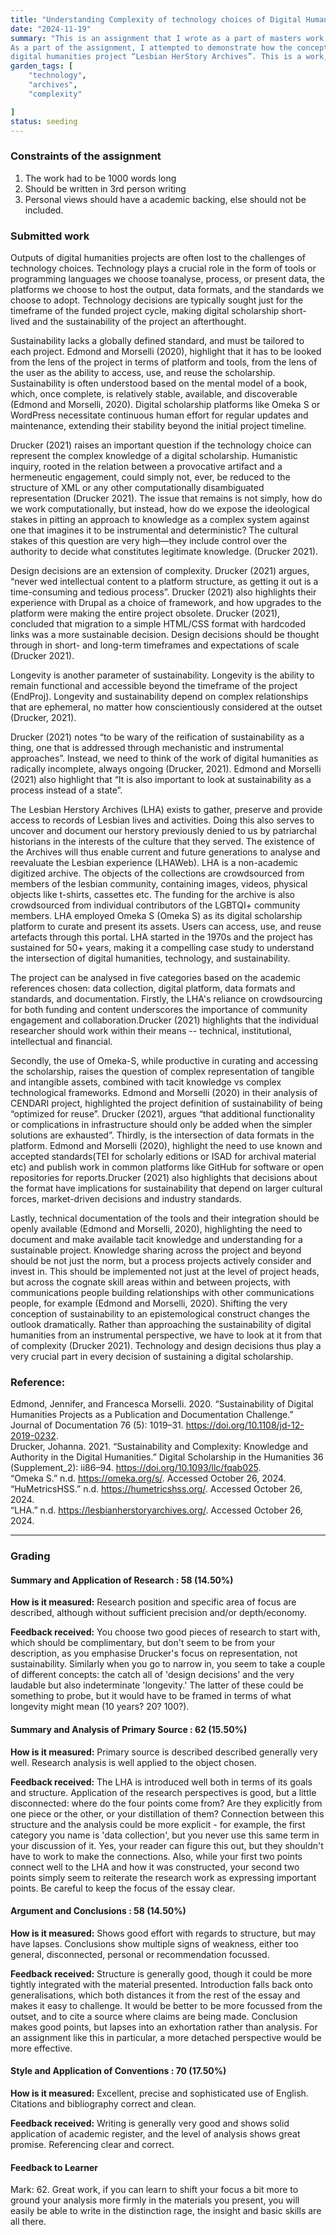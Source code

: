 ```yaml
---
title: "Understanding Complexity of technology choices of Digital Humanities Projects"
date: "2024-11-19"
summary: "This is an assignment that I wrote as a part of masters work with a 1000 word limitation.
As a part of the assignment, I attempted to demonstrate how the concept of sustainability as applied to technology choices of digital archives can help us understand the choices made in the
digital humanities project “Lesbian HerStory Archives”. This is a work, I intend to continue focussing on. "
garden_tags: [
    "technology",
    "archives",
    "complexity"

]
status: seeding
---
```


### Constraints of the assignment
1. The work had to be 1000 words long
2. Should be written in 3rd person writing
3. Personal views should have a academic backing, else should not be included.

### Submitted work

Outputs of digital humanities projects are often lost to the challenges of technology choices.
Technology plays a crucial role in the form of tools or programming languages we choose toanalyse, process, or present data, the platforms we choose to host the output, data formats,
and the standards we choose to adopt. Technology decisions are typically sought just for the
timeframe of the funded project cycle, making digital scholarship short-lived and the
sustainability of the project an afterthought.


Sustainability lacks a globally defined standard, and must be tailored to each project.
Edmond and Morselli (2020), highlight that it has to be looked from the lens of the project in
terms of platform and tools, from the lens of the user as the ability to access, use, and reuse
the scholarship. Sustainability is often understood based on the mental model of a book,
which, once complete, is relatively stable, available, and discoverable (Edmond and Morselli,
2020). Digital scholarship platforms like Omeka S or WordPress necessitate continuous
human effort for regular updates and maintenance, extending their stability beyond the
initial project timeline.


Drucker (2021) raises an important question if the technology choice can represent the
complex knowledge of a digital scholarship. Humanistic inquiry, rooted in the relation
between a provocative artifact and a hermeneutic engagement, could simply not, ever, be
reduced to the structure of XML or any other computationally disambiguated representation
(Drucker 2021). The issue that remains is not simply, how do we work computationally, but
instead, how do we expose the ideological stakes in pitting an approach to knowledge as a
complex system against one that imagines it to be instrumental and deterministic? The
cultural stakes of this question are very high—they include control over the authority to
decide what constitutes legitimate knowledge. (Drucker 2021).


Design decisions are an extension of complexity. Drucker (2021) argues, “never wed
intellectual content to a platform structure, as getting it out is a time-consuming and tedious
process”. Drucker (2021) also highlights their experience with Drupal as a choice of
framework, and how upgrades to the platform were making the entire project obsolete.
Drucker (2021), concluded that migration to a simple HTML/CSS format with hardcoded links
was a more sustainable decision. Design decisions should be thought through in short- and
long-term timeframes and expectations of scale (Drucker 2021).


Longevity is another parameter of sustainability. Longevity is the ability to remain functional
and accessible beyond the timeframe of the project (EndProj). Longevity and sustainability
depend on complex relationships that are ephemeral, no matter how conscientiously
considered at the outset (Drucker, 2021).

Drucker (2021) notes “to be wary of the reification of sustainability as a thing, one that is
addressed through mechanistic and instrumental approaches”. Instead, we need to think of
the work of digital humanities as radically incomplete, always ongoing (Drucker, 2021).
Edmond and Morselli (2021) also highlight that “It is also important to look at sustainability
as a process instead of a state”.


The Lesbian Herstory Archives (LHA) exists to gather, preserve and provide access to records
of Lesbian lives and activities. Doing this also serves to uncover and document our herstory
previously denied to us by patriarchal historians in the interests of the culture that they
served. The existence of the Archives will thus enable current and future generations to
analyse and reevaluate the Lesbian experience (LHAWeb). LHA is a non-academic digitized
archive. The objects of the collections are crowdsourced from members of the lesbian community, containing images, videos, physical objects like t-shirts, cassettes etc. The
funding for the archive is also crowdsourced from individual contributors of the LGBTQI+
community members. LHA employed Omeka S (Omeka S) as its digital scholarship platform
to curate and present its assets. Users can access, use, and reuse artefacts through this
portal. LHA started in the 1970s and the project has sustained for 50+ years, making it a
compelling case study to understand the intersection of digital humanities, technology, and
sustainability.


The project can be analysed in five categories based on the academic references chosen:
data collection, digital platform, data formats and standards, and documentation.
Firstly, the LHA's reliance on crowdsourcing for both funding and content underscores the
importance of community engagement and collaboration.Drucker (2021) highlights that the
individual researcher should work within their means -- technical, institutional, intellectual
and financial.


Secondly, the use of Omeka-S, while productive in curating and accessing the scholarship,
raises the question of complex representation of tangible and intangible assets, combined
with tacit knowledge vs complex technological frameworks. Edmond and Morselli (2020) in
their analysis of CENDARI project, highlighted the project definition of sustainability of being
“optimized for reuse”. Drucker (2021), argues “that additional functionality or complications
in infrastructure should only be added when the simpler solutions are exhausted”.
Thirdly, is the intersection of data formats in the platform. Edmond and Morselli (2020),
highlight the need to use known and accepted standards(TEI for scholarly editions or ISAD
for archival material etc) and publish work in common platforms like GitHub for software or
open repositories for reports.Drucker (2021) also highlights that decisions about the format
have implications for sustainability that depend on larger cultural forces, market-driven
decisions and industry standards.


Lastly, technical documentation of the tools and their integration should be openly available
(Edmond and Morselli, 2020), highlighting the need to document and make available tacit
knowledge and understanding for a sustainable project. Knowledge sharing across the
project and beyond should be not just the norm, but a process projects actively consider and
invest in. This should be implemented not just at the level of project heads, but across the
cognate skill areas within and between projects, with communications people building
relationships with other communications people, for example (Edmond and Morselli, 2020).
Shifting the very conception of sustainability to an epistemological construct changes the
outlook dramatically. Rather than approaching the sustainability of digital humanities from
an instrumental perspective, we have to look at it from that of complexity (Drucker 2021).
Technology and design decisions thus play a very crucial part in every decision of sustaining
a digital scholarship.


### Reference:

Edmond, Jennifer, and Francesca Morselli. 2020. “Sustainability of Digital Humanities
Projects as a Publication and Documentation Challenge.” Journal of Documentation 76 (5):
1019–31. https://doi.org/10.1108/jd-12-2019-0232.  
Drucker, Johanna. 2021. “Sustainability and Complexity: Knowledge and Authority in the
Digital Humanities.” Digital Scholarship in the Humanities 36 (Supplement_2): ii86–94.
https://doi.org/10.1093/llc/fqab025.  
“Omeka S.” n.d. https://omeka.org/s/. Accessed October 26, 2024.  
“HuMetricsHSS.” n.d. https://humetricshss.org/. Accessed October 26, 2024.  
“LHA.” n.d. https://lesbianherstoryarchives.org/. Accessed October 26, 2024.


---

### Grading

#### Summary and Application of Research : 58 (14.50%)

**How is it measured:** Research position and specific area of focus are described, although without sufficient precision and/or depth/economy.


**Feedback received:**
You choose two good pieces of research to start with, which should be complimentary, but don't seem to be from your description, as you emphasise Drucker's focus on representation, not sustainability. Similarly when you go to narrow in, you seem to take a couple of different concepts: the catch all of 'design decisions' and the very laudable but also indeterminate 'longevity.' The latter of these could be something to probe, but it would have to be framed in terms of what longevity might mean (10 years? 20? 100?).


#### Summary and Analysis of Primary Source	: 62 (15.50%)

**How is it measured:** Primary source is described described generally very well. Research analysis is well applied to the object chosen.



**Feedback received:** The LHA is introduced well both in terms of its goals and structure. Application of the research perspectives is good, but a little disconnected: where do the four points come from? Are they explicitly from one piece or the other, or your distillation of them? Connection between this structure and the analysis could be more explicit - for example, the first category you name is 'data collection', but you never use this same term in your discussion of it. Yes, your reader can figure this out, but they shouldn't have to work to make the connections. Also, while your first two points connect well to the LHA and how it was constructed, your second two points simply seem to reiterate the research work as expressing important points. Be careful to keep the focus of the essay clear.


#### Argument and Conclusions : 58 (14.50%)

**How is it measured:** Shows good effort with regards to structure, but may have lapses. Conclusions show multiple signs of weakness, either too general, disconnected, personal or recommendation focussed.


**Feedback received:** Structure is generally good, though it could be more tightly integrated with the material presented. Introduction falls back onto generalisations, which both distances it from the rest of the essay and makes it easy to challenge. It would be better to be more focussed from the outset, and to cite a source where claims are being made. Conclusion makes good points, but lapses into an exhortation rather than analysis. For an assignment like this in particular, a more detached perspective would be more effective.

#### Style and Application of Conventions	: 70 (17.50%)

**How is it measured:** Excellent, precise and sophisticated use of English. Citations and bibliography correct and clean.


**Feedback received:** Writing is generally very good and shows solid application of academic register, and the level of analysis shows great promise. Referencing clear and correct.


#### Feedback to Learner
Mark: 62. Great work, if you can learn to shift your focus a bit more to ground your analysis more firmly in the materials you present, you will easily be able to write in the distinction rage, the insight and basic skills are all there.
